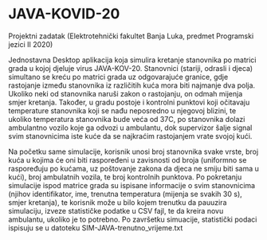 # JAVA-KOVID-20
 
 Projektni zadatak (Elektrotehnički fakultet Banja Luka, predmet Programski jezici II 2020)
 
 Jednostavna Desktop aplikacija koja simulira kretanje stanovnika po matrici grada u kojoj djeluje virus JAVA-KOV-20. Stanovnici (stariji, odrasli i djeca) simultano se kreću po matrici grada uz odgovarajuće granice, gdje rastojanje između stanovnika iz različitih kuća mora biti najmanje dva polja. Ukoliko neki od stanovnika naruši zakon o rastojanju, on odmah mijenja smjer kretanja. Također, u gradu postoje i kontrolni punktovi koji očitavaju temperature stanovnika koji se nađu neposredno u njegovoj blizini, te ukoliko temperatura stanovnika bude veća od 37C, po stanovnika dolazi ambulantno vozilo koje ga odvozi u ambulantu, dok supervizor šalje signal svim stanovnicima iste kuće da se najkraćim rastojanjem vrate svojoj kući. 
 
 Na početku same simulacije, korisnik unosi broj stanovnika svake vrste, broj kuća u kojima će oni biti raspoređeni u zavisnosti od broja (uniformno se raspoređuju po kućama, uz poštovanje zakona da djeca ne smiju biti sama u kući), broj ambulatnih vozila, te broj kontrolnih punktova.
 Po pokretanju simulacije ispod matrice grada su ispisane informacije o svim stanovnicima (njihov identifikator, ime, trenutna temperatura (mijenja se svakih 30 s), smjer kretanja), te korisnik može u bilo kojem trenutku da pauuzira simulaciju, izveze statističke podatke u CSV fajl, te da kreira novu ambulantu, ukoliko je to potrebno. Po završetku simuacije, statistički podaci ispisuju se u datoteku SIM-JAVA-trenutno_vrijeme.txt
